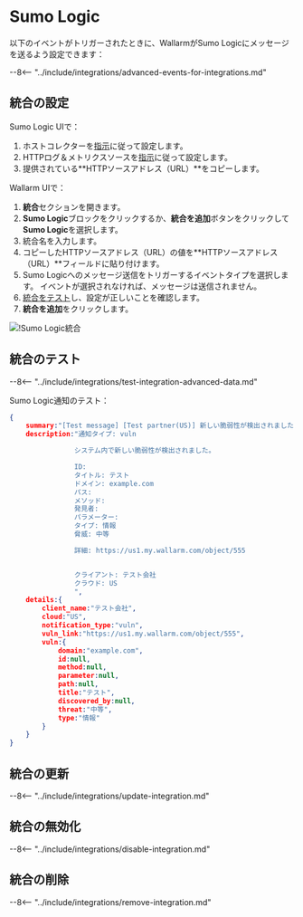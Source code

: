 # Sumo Logic

以下のイベントがトリガーされたときに、WallarmがSumo Logicにメッセージを送るよう設定できます：

--8<-- "../include/integrations/advanced-events-for-integrations.md"

## 統合の設定

Sumo Logic UIで：

1. ホストコレクターを[指示](https://help.sumologic.com/03Send-Data/Hosted-Collectors/Configure-a-Hosted-Collector)に従って設定します。
2. HTTPログ＆メトリクスソースを[指示](https://help.sumologic.com/03Send-Data/Sources/02Sources-for-Hosted-Collectors/HTTP-Source)に従って設定します。
3. 提供されている**HTTPソースアドレス（URL）**をコピーします。

Wallarm UIで：

1. **統合**セクションを開きます。
2. **Sumo Logic**ブロックをクリックするか、**統合を追加**ボタンをクリックして**Sumo Logic**を選択します。
3. 統合名を入力します。
4. コピーしたHTTPソースアドレス（URL）の値を**HTTPソースアドレス（URL）**フィールドに貼り付けます。
5. Sumo Logicへのメッセージ送信をトリガーするイベントタイプを選択します。 イベントが選択されなければ、メッセージは送信されません。
6. [統合をテスト](#testing-integration)し、設定が正しいことを確認します。
7. **統合を追加**をクリックします。

![!Sumo Logic統合](../../../images/user-guides/settings/integrations/add-sumologic-integration.png)

## 統合のテスト

--8<-- "../include/integrations/test-integration-advanced-data.md"

Sumo Logic通知のテスト：

```json
{
    summary:"[Test message] [Test partner(US)] 新しい脆弱性が検出されました",
    description:"通知タイプ: vuln

                システム内で新しい脆弱性が検出されました。

                ID: 
                タイトル: テスト
                ドメイン: example.com
                パス: 
                メソッド: 
                発見者: 
                パラメーター: 
                タイプ: 情報
                脅威: 中等

                詳細: https://us1.my.wallarm.com/object/555


                クライアント: テスト会社
                クラウド: US
                ",
    details:{
        client_name:"テスト会社",
        cloud:"US",
        notification_type:"vuln",
        vuln_link:"https://us1.my.wallarm.com/object/555",
        vuln:{
            domain:"example.com",
            id:null,
            method:null,
            parameter:null,
            path:null,
            title:"テスト",
            discovered_by:null,
            threat:"中等",
            type:"情報"
        }
    }
}
```

## 統合の更新

--8<-- "../include/integrations/update-integration.md"

## 統合の無効化

--8<-- "../include/integrations/disable-integration.md"

## 統合の削除

--8<-- "../include/integrations/remove-integration.md"
